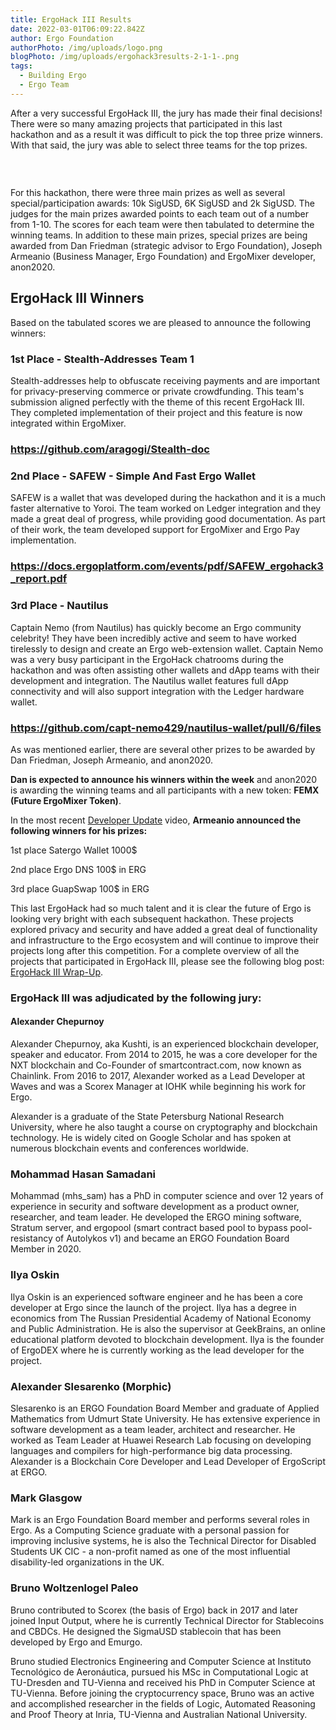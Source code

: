 ```yaml
---
title: ErgoHack III Results
date: 2022-03-01T06:09:22.842Z
author: Ergo Foundation
authorPhoto: /img/uploads/logo.png
blogPhoto: /img/uploads/ergohack3results-2-1-1-.png
tags:
  - Building Ergo
  - Ergo Team
---
```

<!--StartFragment-->

After a very successful ErgoHack III, the jury has made their final decisions! There were so many amazing projects that participated in this last hackathon and as a result it was difficult to pick the top three prize winners. With that said, the jury was able to select three teams for the top prizes.

###  

For this hackathon, there were three main prizes as well as several special/participation awards: 10k SigUSD, 6K SigUSD and 2k SigUSD. The judges for the main prizes awarded points to each team out of a number from 1-10. The scores for each team were then tabulated to determine the winning teams. In addition to these main prizes, special prizes are being awarded from Dan Friedman (strategic advisor to Ergo Foundation), Joseph Armeanio (Business Manager, Ergo Foundation) and ErgoMixer developer, anon2020. 

## **ErgoHack III Winners**



Based on the tabulated scores we are pleased to announce the following winners:



### **1st Place - Stealth-Addresses Team 1** 

Stealth-addresses help to obfuscate receiving payments and are important for privacy-preserving commerce or private crowdfunding. This team's submission aligned perfectly with the theme of this recent ErgoHack III. They completed implementation of their project and this feature is now integrated within ErgoMixer.

### <https://github.com/aragogi/Stealth-doc> 



### **2nd Place - SAFEW - Simple And Fast Ergo Wallet** 

SAFEW is a wallet that was developed during the hackathon and it is a much faster alternative to Yoroi. The team worked on Ledger integration and they made a great deal of progress, while providing good documentation. As part of their work, the team developed support for ErgoMixer and Ergo Pay implementation. 

### <https://docs.ergoplatform.com/events/pdf/SAFEW_ergohack3_report.pdf> 



### **3rd Place - Nautilus**

Captain Nemo (from Nautilus) has quickly become an Ergo community celebrity! They have been incredibly active and seem to have worked tirelessly to design and create an Ergo web-extension wallet. Captain Nemo was a very busy participant in the ErgoHack chatrooms during the hackathon and was often assisting other wallets and dApp teams with their development and integration. The Nautilus wallet features full dApp connectivity and will also support integration with the Ledger hardware wallet.

### <https://github.com/capt-nemo429/nautilus-wallet/pull/6/files> 



As was mentioned earlier, there are several other prizes to be awarded by Dan Friedman, Joseph Armeanio, and anon2020. 

**Dan is expected to announce his winners within the week** and anon2020 is awarding the winning teams and all participants with a new token: **FEMX (Future ErgoMixer Token)**. 

In the most recent [Developer Update](https://www.youtube.com/watch?v=xo7NvKsxYR4) video, **Armeanio announced the following winners for his prizes:**

1st place Satergo Wallet 1000$ 

2nd place Ergo DNS 100$ in ERG 

3rd place GuapSwap 100$ in ERG



This last ErgoHack had so much talent and it is clear the future of Ergo is looking very bright with each subsequent hackathon. These projects explored privacy and security and have added a great deal of functionality and infrastructure to the Ergo ecosystem and will continue to improve their projects long after this competition. For a complete overview of all the projects that participated in ErgoHack III, please see the following blog post: [ErgoHack III Wrap-Up](https://ergoplatform.org/en/blog/2022-02-16-ergohack-iii-wrap-up/).



### **ErgoHack III was adjudicated by the following jury:**



#### Alexander Chepurnoy

Alexander Chepurnoy, aka Kushti, is an experienced blockchain developer, speaker and educator. From 2014 to 2015, he was a core developer for the NXT blockchain and Co-Founder of smartcontract.com, now known as Chainlink. From 2016 to 2017, Alexander worked as a Lead Developer at Waves and was a Scorex Manager at IOHK while beginning his work for Ergo.

Alexander is a graduate of the State Petersburg National Research University, where he also taught a course on cryptography and blockchain technology. He is widely cited on Google Scholar and has spoken at numerous blockchain events and conferences worldwide.



### Mohammad Hasan Samadani

Mohammad (mhs_sam) has a PhD in computer science and over 12 years of experience in security and software development as a product owner, researcher, and team leader. He developed the ERGO mining software, Stratum server, and ergopool (smart contract based pool to bypass pool-resistancy of Autolykos v1) and became an ERGO Foundation Board Member in 2020.



### Ilya Oskin

Ilya Oskin is an experienced software engineer and he has been a core developer at Ergo since the launch of the project. Ilya has a degree in economics from The Russian Presidential Academy of National Economy and Public Administration. He is also the supervisor at GeekBrains, an online educational platform devoted to blockchain development. Ilya is the founder of ErgoDEX where he is currently working as the lead developer for the project.



### Alexander Slesarenko (Morphic)

Slesarenko is an ERGO Foundation Board Member and graduate of Applied Mathematics from Udmurt State University. He has extensive experience in software development as a team leader, architect and researcher. He worked as Team Leader at Huawei Research Lab focusing on developing languages and compilers for high-performance big data processing. Alexander is a Blockchain Core Developer and Lead Developer of ErgoScript at ERGO.



### Mark Glasgow

Mark is an Ergo Foundation Board member and performs several roles in Ergo. As a Computing Science graduate with a personal passion for improving inclusive systems, he is also the Technical Director for Disabled Students UK CIC - a non-profit named as one of the most influential disability-led organizations in the UK.



### Bruno Woltzenlogel Paleo

Bruno contributed to Scorex (the basis of Ergo) back in 2017 and later joined Input Output, where he is currently Technical Director for Stablecoins and CBDCs. He designed the SigmaUSD stablecoin that has been developed by Ergo and Emurgo.

Bruno studied Electronics Engineering and Computer Science at Instituto Tecnológico de Aeronáutica, pursued his MSc in Computational Logic at TU-Dresden and TU-Vienna and received his PhD in Computer Science at TU-Vienna. Before joining the cryptocurrency space, Bruno was an active and accomplished researcher in the fields of Logic, Automated Reasoning and Proof Theory at Inria, TU-Vienna and Australian National University.

<!--EndFragment-->